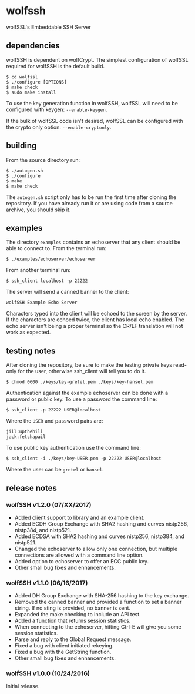 wolfssh
=======

wolfSSL's Embeddable SSH Server

dependencies
------------

wolfSSH is dependent on wolfCrypt. The simplest configuration of wolfSSL
required for wolfSSH is the default build.

    $ cd wolfssl
    $ ./configure [OPTIONS]
    $ make check
    $ sudo make install

To use the key generation function in wolfSSH, wolfSSL will need to be
configured with keygen: `--enable-keygen`.

If the bulk of wolfSSL code isn't desired, wolfSSL can be configured with
the crypto only option: `--enable-cryptonly`.


building
--------

From the source directory run:

    $ ./autogen.sh
    $ ./configure
    $ make
    $ make check

The `autogen.sh` script only has to be run the first time after cloning the
repository. If you have already run it or are using code from a source
archive, you should skip it.


examples
--------

The directory `examples` contains an echoserver that any client should be able
to connect to. From the terminal run:

    $ ./examples/echoserver/echoserver

From another terminal run:

    $ ssh_client localhost -p 22222

The server will send a canned banner to the client:

    wolfSSH Example Echo Server

Characters typed into the client will be echoed to the screen by the server.
If the characters are echoed twice, the client has local echo enabled. The
echo server isn't being a proper terminal so the CR/LF translation will not
work as expected.


testing notes
-------------

After cloning the repository, be sure to make the testing private keys read-
only for the user, otherwise ssh_client will tell you to do it.

    $ chmod 0600 ./keys/key-gretel.pem ./keys/key-hansel.pem

Authentication against the example echoserver can be done with a password or
public key. To use a password the command line:

    $ ssh_client -p 22222 USER@localhost

Where the `USER` and password pairs are:

    jill:upthehill
    jack:fetchapail

To use public key authentication use the command line:

    $ ssh_client -i ./keys/key-USER.pem -p 22222 USER@localhost

Where the user can be `gretel` or `hansel`.


release notes
-------------

### wolfSSH v1.2.0 (07/XX/2017)

- Added client support to library and an example client.
- Added ECDH Group Exchange with SHA2 hashing and curves nistp256,
  nistp384, and nistp521. 
- Added ECDSA with SHA2 hashing and curves nistp256, nistp384, and nistp521.
- Changed the echoserver to allow only one connection, but multiple
  connections are allowed with a command line option.
- Added option to echoserver to offer an ECC public key.
- Other small bug fixes and enhancements.

### wolfSSH v1.1.0 (06/16/2017)

- Added DH Group Exchange with SHA-256 hashing to the key exchange.
- Removed the canned banner and provided a function to set a banner string.
  If no sting is provided, no banner is sent.
- Expanded the make checking to include an API test.
- Added a function that returns session statistics.
- When connecting to the echoserver, hitting Ctrl-E will give you some
  session statistics.
- Parse and reply to the Global Request message.
- Fixed a bug with client initiated rekeying.
- Fixed a bug with the GetString function.
- Other small bug fixes and enhancements.

### wolfSSH v1.0.0 (10/24/2016)

Initial release.
